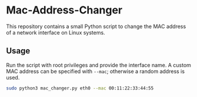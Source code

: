 # Mac-Address-Changer

This repository contains a small Python script to change the MAC address of a
network interface on Linux systems.

## Usage

Run the script with root privileges and provide the interface name. A custom
MAC address can be specified with `--mac`; otherwise a random address is used.

```bash
sudo python3 mac_changer.py eth0 --mac 00:11:22:33:44:55
```

